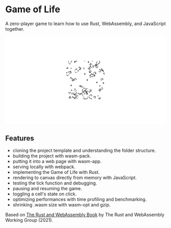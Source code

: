 # Game of Life

A zero-player game to learn how to use Rust, WebAssembly, and JavaScript together.

<img src="screenshot.png">

## Features

- cloning the project template and understanding the folder structure.
- building the project with wasm-pack.
- putting it into a web page with wasm-app.
- serving locally with webpack.
- implementing the Game of Life with Rust.
- rendering to canvas directly from memory with JavaScript.
- testing the tick function and debugging.
- pausing and resuming the game.
- toggling a cell's state on click.
- optimizing performances with time profiling and benchmarking.
- shrinking .wasm size with wasm-opt and gzip.

Based on [The Rust and WebAssembly Book](https://rustwasm.github.io/docs/book/) by The Rust and WebAssembly Working Group (2021).
